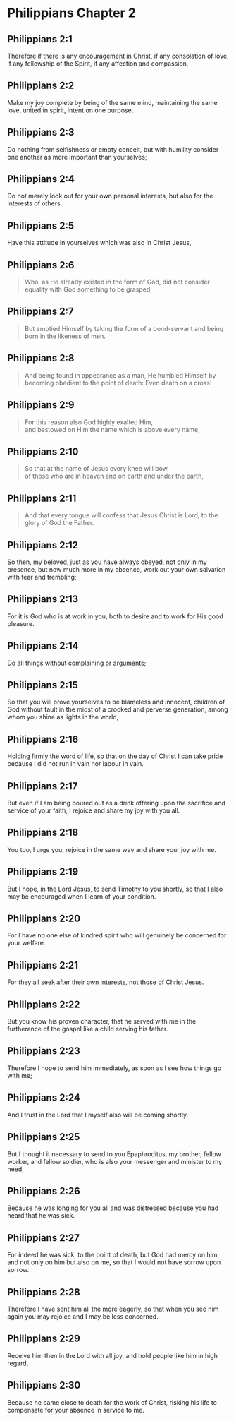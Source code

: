 # Philippians Chapter 2

## Philippians 2:1

Therefore if there is any encouragement in Christ, if any consolation of love, if any fellowship of the Spirit, if any affection and compassion,

## Philippians 2:2

Make my joy complete by being of the same mind, maintaining the same love, united in spirit, intent on one purpose.

## Philippians 2:3

Do nothing from selfishness or empty conceit, but with humility consider one another as more important than yourselves;

## Philippians 2:4

Do not merely look out for your own personal interests, but also for the interests of others.

## Philippians 2:5

Have this attitude in yourselves which was also in Christ Jesus,

## Philippians 2:6

> Who, as He already existed in the form of God,
> did not consider equality with God something to be grasped,

## Philippians 2:7

> But emptied Himself
> by taking the form of a bond-servant
> and being born in the likeness of men.

## Philippians 2:8

> And being found in appearance as a man,
> He humbled Himself by becoming obedient to the point of death:
> Even death on a cross!

## Philippians 2:9

> For this reason also God highly exalted Him,  
> and bestowed on Him the name which is above every name,

## Philippians 2:10

> So that at the name of Jesus every knee will bow,  
> of those who are in heaven and on earth and under the earth,

## Philippians 2:11

> And that every tongue will confess that Jesus Christ is Lord,
> to the glory of God the Father.

## Philippians 2:12

So then, my beloved, just as you have always obeyed, not only in my presence, but now much more in my absence, work out your own salvation with fear and trembling;

## Philippians 2:13

For it is God who is at work in you, both to desire and to work for His good pleasure.

## Philippians 2:14

Do all things without complaining or arguments;

## Philippians 2:15

So that you will prove yourselves to be blameless and innocent, children of God without fault in the midst of a crooked and perverse generation, among whom you shine as lights in the world,

## Philippians 2:16

Holding firmly the word of life, so that on the day of Christ I can take pride because I did not run in vain nor labour in vain.

## Philippians 2:17

But even if I am being poured out as a drink offering upon the sacrifice and service of your faith, I rejoice and share my joy with you all.

## Philippians 2:18

You too, I urge you, rejoice in the same way and share your joy with me.

## Philippians 2:19

But I hope, in the Lord Jesus, to send Timothy to you shortly, so that I also may be encouraged when I learn of your condition.

## Philippians 2:20

For I have no one else of kindred spirit who will genuinely be concerned for your welfare.

## Philippians 2:21

For they all seek after their own interests, not those of Christ Jesus.

## Philippians 2:22

But you know his proven character, that he served with me in the furtherance of the gospel like a child serving his father.

## Philippians 2:23

Therefore I hope to send him immediately, as soon as I see how things go with me;

## Philippians 2:24

And I trust in the Lord that I myself also will be coming shortly.

## Philippians 2:25

But I thought it necessary to send to you Epaphroditus, my brother, fellow worker, and fellow soldier, who is also your messenger and minister to my need,

## Philippians 2:26

Because he was longing for you all and was distressed because you had heard that he was sick.

## Philippians 2:27

For indeed he was sick, to the point of death, but God had mercy on him, and not only on him but also on me, so that I would not have sorrow upon sorrow.

## Philippians 2:28

Therefore I have sent him all the more eagerly, so that when you see him again you may rejoice and I may be less concerned.

## Philippians 2:29

Receive him then in the Lord with all joy, and hold people like him in high regard,

## Philippians 2:30

Because he came close to death for the work of Christ, risking his life to compensate for your absence in service to me.
